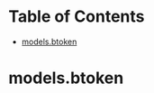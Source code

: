 # Table of Contents

* [models.btoken](#models.btoken)

<a name="models.btoken"></a>
# models.btoken

